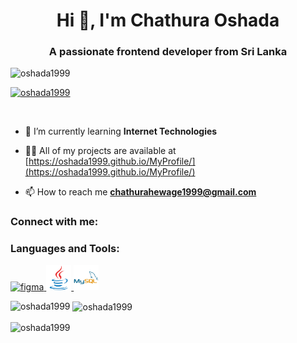 <h1 align="center">Hi 👋, I'm Chathura Oshada</h1>
<h3 align="center">A passionate frontend developer from Sri Lanka</h3>

<p align="left"> <img src="https://komarev.com/ghpvc/?username=oshada1999&label=Profile%20views&color=0e75b6&style=flat" alt="oshada1999" /> </p>

<p align="left"> <a href="https://github.com/ryo-ma/github-profile-trophy"><img src="https://github-profile-trophy.vercel.app/?username=oshada1999" alt="oshada1999" /></a> </p>

<p align="left"> <a href="https://twitter.com/" target="blank"><img src="https://img.shields.io/twitter/follow/?logo=twitter&style=for-the-badge" alt="" /></a> </p>

- 🌱 I’m currently learning **Internet Technologies**

- 👨‍💻 All of my projects are available at [https://oshada1999.github.io/MyProfile/](https://oshada1999.github.io/MyProfile/)

- 📫 How to reach me **chathurahewage1999@gmail.com**

<h3 align="left">Connect with me:</h3>
<p align="left">
</p>

<h3 align="left">Languages and Tools:</h3>
<p align="left"> <a href="https://www.figma.com/" target="_blank" rel="noreferrer"> <img src="https://www.vectorlogo.zone/logos/figma/figma-icon.svg" alt="figma" width="40" height="40"/> </a> <a href="https://www.java.com" target="_blank" rel="noreferrer"> <img src="https://raw.githubusercontent.com/devicons/devicon/master/icons/java/java-original.svg" alt="java" width="40" height="40"/> </a> <a href="https://www.mysql.com/" target="_blank" rel="noreferrer"> <img src="https://raw.githubusercontent.com/devicons/devicon/master/icons/mysql/mysql-original-wordmark.svg" alt="mysql" width="40" height="40"/> </a> </p>

<p><img align="left" src="https://github-readme-stats.vercel.app/api/top-langs?username=oshada1999&show_icons=true&locale=en&layout=compact" alt="oshada1999" /></p>

<p>&nbsp;<img align="center" src="https://github-readme-stats.vercel.app/api?username=oshada1999&show_icons=true&locale=en" alt="oshada1999" /></p>

<p><img align="center" src="https://github-readme-streak-stats.herokuapp.com/?user=oshada1999&" alt="oshada1999" /></p>
